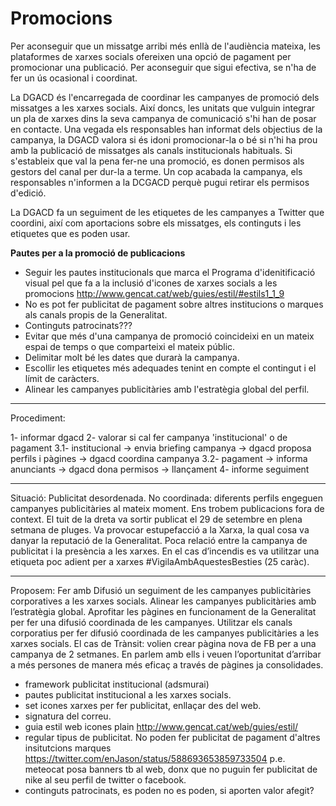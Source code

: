 # Promocions

Per aconseguir que un missatge arribi més enllà de l'audiència mateixa, les plataformes de xarxes socials ofereixen una opció de pagament per promocionar una publicació. Per aconseguir que sigui efectiva, se n'ha de fer un ús ocasional i coordinat. 

La DGACD és l'encarregada de coordinar les campanyes de promoció dels missatges a les xarxes socials. Així doncs, les unitats que vulguin integrar un pla de xarxes dins la seva campanya de comunicació s'hi han de posar en contacte. Una vegada els responsables han informat dels objectius de la campanya, la DGACD valora si és idoni promocionar-la o bé si n'hi ha prou amb la publicació de missatges als canals institucionals habituals. Si s'estableix que val la pena fer-ne una promoció, es donen permisos als gestors del canal per dur-la a terme. Un cop acabada la campanya, els responsables n'informen a la DCGACD perquè pugui retirar els permisos d'edició. 

La DGACD fa un seguiment de les etiquetes de les campanyes a Twitter que coordini, així com aportacions sobre els missatges, els continguts i les etiquetes que es poden usar.

**Pautes per a la promoció de publicacions**

- Seguir les pautes institucionals que marca el Programa d'idenitificació visual pel que fa a la inclusió d'icones de xarxes socials a les promocions http://www.gencat.cat/web/guies/estil/#estils1_1_9 
- No es pot fer publicitat de pagament sobre altres institucions o marques als canals propis de la Generalitat.
- Continguts patrocinats???
- Evitar que més d'una campanya de promoció coincideixi en un mateix espai de temps o que comparteixi el mateix públic. 
- Delimitar molt bé les dates que durarà la campanya.
- Escollir les etiquetes més adequades tenint en compte el contingut i el límit de caràcters.
- Alinear les campanyes publicitàries amb l'estratègia global del perfil. 



---

Procediment:

1- informar dgacd
2- valorar si cal fer campanya 'institucional' o de pagament
3.1- institucional -> envia briefing campanya -> dgacd proposa perfils i pàgines -> dgacd coordina campanya
3.2- pagament -> informa anunciants -> dgacd dona permisos -> llançament
4- informe seguiment

---

Situació:
Publicitat desordenada.
No coordinada: diferents perfils engeguen campanyes publicitàries al mateix moment.
Ens trobem publicacions fora de context. El tuit de la dreta va sortir publicat el 29 de setembre en plena setmana de pluges. Va provocar estupefacció a la Xarxa, la qual cosa va danyar la reputació de la Generalitat.
Poca relació entre la campanya de publicitat i la presència a les xarxes. En el cas d’incendis es va utilitzar una etiqueta poc adient per a xarxes #VigilaAmbAquestesBesties (25 caràc).

---

Proposem:
Fer amb Difusió un seguiment de les campanyes publicitàries corporatives a les xarxes socials.
Alinear les campanyes publicitàries amb l’estratègia global.
Aprofitar les pàgines en funcionament de la Generalitat per fer una difusió coordinada de les campanyes.
Utilitzar els canals corporatius per fer difusió coordinada de les campanyes publicitàries a les xarxes socials.
El cas de Trànsit: volien crear pàgina nova de FB per a una campanya de 2 setmanes. En parlem amb ells i veuen l’oportunitat d’arribar a més persones de manera més eficaç a través de pàgines ja consolidades.




- framework publicitat institucional (adsmurai)
- pautes publicitat institucional a les xarxes socials.
- set icones xarxes per fer publicitat, enllaçar des del web.
- signatura del correu.
- guia estil web icones plain http://www.gencat.cat/web/guies/estil/
- regular tipus de publicitat. No poden fer publicitat de pagament d'altres insitutcions marques https://twitter.com/enJason/status/588693653859733504 p.e. meteocat posa banners tb al web, donx que no puguin fer publicitat de nike al seu perfil de twitter o facebook.
- continguts patrocinats, es poden no es poden, si aporten valor afegit?